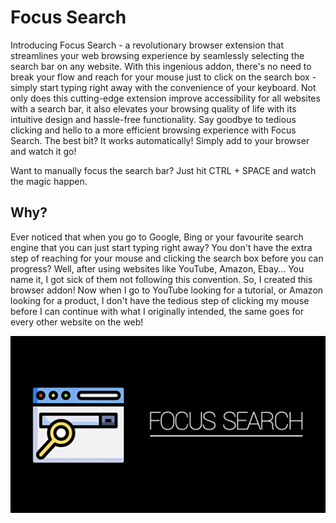 # Focus Search
 Introducing Focus Search - a revolutionary browser extension that streamlines your web browsing experience by seamlessly selecting the search bar on any website. With this ingenious addon, there's no need to break your flow and reach for your mouse just to click on the search box - simply start typing right away with the convenience of your keyboard.  Not only does this cutting-edge extension improve accessibility for all websites with a search bar, it also elevates your browsing quality of life with its intuitive design and hassle-free functionality. Say goodbye to tedious clicking and hello to a more efficient browsing experience with Focus Search.  The best bit? It works automatically! Simply add to your browser and watch it go!

 Want to manually focus the search bar? Just hit CTRL + SPACE and watch the magic happen.
 
 ## Why?
 Ever noticed that when you go to Google, Bing or your favourite search engine that you can just start typing right away? You don't have the extra step of reaching for your mouse and clicking the search box before you can progress? Well, after using websites like YouTube, Amazon, Ebay... You name it, I got sick of them not following this convention. So, I created this browser addon! Now when I go to YouTube looking for a tutorial, or Amazon looking for a product, I don't have the tedious step of clicking my mouse before I can continue with what I originally intended, the same goes for every other website on the web!

![Focus Search Logo](https://github.com/BenEmm/FocusSearch/blob/main/img/FocusSearchBanner.png)
